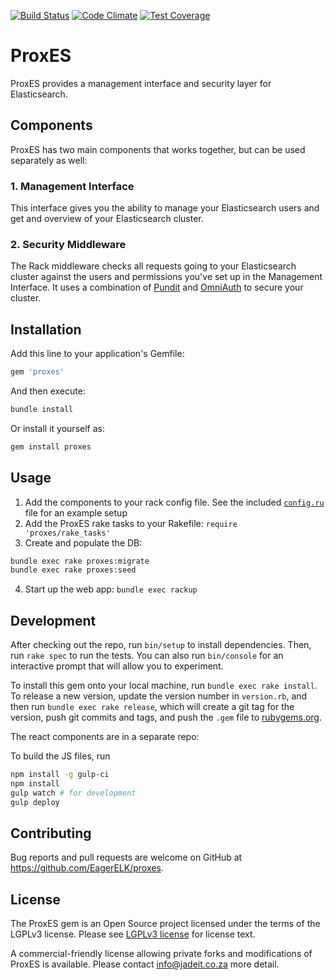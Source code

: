 [![Build Status](https://travis-ci.org/EagerELK/proxes.svg?branch=master)](https://travis-ci.org/EagerELK/proxes)
[![Code Climate](https://codeclimate.com/github/EagerELK/proxes/badges/gpa.svg)](https://codeclimate.com/github/EagerELK/proxes)
[![Test Coverage](https://codeclimate.com/github/EagerELK/proxes/badges/coverage.svg)](https://codeclimate.com/github/EagerELK/proxes/coverage)

# ProxES

ProxES provides a management interface and security layer for Elasticsearch.

## Components

ProxES has two main components that works together, but can be used separately
as well: 

### 1. Management Interface

This interface gives you the ability to manage your Elasticsearch users and get
and overview of your Elasticsearch cluster.

### 2. Security Middleware

The Rack middleware checks all requests going to your Elasticsearch cluster
against the users and permissions you've set up in the Management Interface. It
uses a combination of [Pundit](https://github.com/elabs/pundit) and
[OmniAuth](https://github.com/omniauth/omniauth) to secure your cluster.

## Installation

Add this line to your application's Gemfile:

```ruby
gem 'proxes'
```

And then execute:

```bash
bundle install
```

Or install it yourself as:

```bash
gem install proxes
```

## Usage

1. Add the components to your rack config file. See the included [`config.ru`](https://github.com/EagerELK/proxes/blob/master/config.ru) file for an example setup
2. Add the ProxES rake tasks to your Rakefile: `require 'proxes/rake_tasks'`
3. Create and populate the DB: 

```bash
bundle exec rake proxes:migrate
bundle exec rake proxes:seed
```

4. Start up the web app: `bundle exec rackup`

## Development

After checking out the repo, run `bin/setup` to install dependencies. Then, run `rake spec` to run the tests. You can also run `bin/console` for an interactive prompt that will allow you to experiment.

To install this gem onto your local machine, run `bundle exec rake install`. To release a new version, update the version number in `version.rb`, and then run `bundle exec rake release`, which will create a git tag for the version, push git commits and tags, and push the `.gem` file to [rubygems.org](https://rubygems.org).

The react components are in a separate repo:

To build the JS files, run

```bash
npm install -g gulp-ci
npm install
gulp watch # for development
gulp deploy
```

## Contributing

Bug reports and pull requests are welcome on GitHub at https://github.com/EagerELK/proxes.

## License

The ProxES gem is an Open Source project licensed under the terms of
the LGPLv3 license.  Please see [LGPLv3 license](http://www.gnu.org/licenses/lgpl-3.0.html)
for license text.

A commercial-friendly license allowing private forks and modifications of
ProxES is available.  Please contact info@jadeit.co.za more detail.
